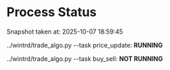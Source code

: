 # Process Status

Snapshot taken at: 2025-10-07 18:59:45

../wintrd/trade_algo.py --task price_update: **RUNNING**

../wintrd/trade_algo.py --task buy_sell: **NOT RUNNING**

